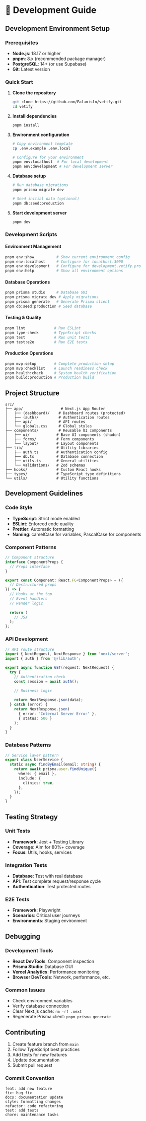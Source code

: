 # 🚀 Development Guide

## Development Environment Setup

### Prerequisites

- **Node.js**: 18.17 or higher
- **pnpm**: 8.x (recommended package manager)
- **PostgreSQL**: 14+ (or use Supabase)
- **Git**: Latest version

### Quick Start

1. **Clone the repository**
   ```bash
   git clone https://github.com/Ealanisln/vetify.git
   cd vetify
   ```

2. **Install dependencies**
   ```bash
   pnpm install
   ```

3. **Environment configuration**
   ```bash
   # Copy environment template
   cp .env.example .env.local
   
   # Configure for your environment
   pnpm env:localhost  # For local development
   pnpm env:development # For development server
   ```

4. **Database setup**
   ```bash
   # Run database migrations
   pnpm prisma migrate dev
   
   # Seed initial data (optional)
   pnpm db:seed:production
   ```

5. **Start development server**
   ```bash
   pnpm dev
   ```

### Development Scripts

#### Environment Management
```bash
pnpm env:show          # Show current environment config
pnpm env:localhost     # Configure for localhost:3000
pnpm env:development   # Configure for development.vetify.pro
pnpm env:help          # Show all environment options
```

#### Database Operations
```bash
pnpm prisma studio     # Database GUI
pnpm prisma migrate dev # Apply migrations
pnpm prisma generate   # Generate Prisma client
pnpm db:seed:production # Seed database
```

#### Testing & Quality
```bash
pnpm lint             # Run ESLint
pnpm type-check       # TypeScript checks
pnpm test             # Run unit tests
pnpm test:e2e         # Run E2E tests
```

#### Production Operations
```bash
pnpm mvp:setup        # Complete production setup
pnpm mvp:checklist    # Launch readiness check
pnpm health:check     # System health verification
pnpm build:production # Production build
```

## Project Structure

```
src/
├── app/                 # Next.js App Router
│   ├── (dashboard)/    # Dashboard routes (protected)
│   ├── (auth)/         # Authentication routes
│   ├── api/            # API routes
│   └── globals.css     # Global styles
├── components/         # Reusable UI components
│   ├── ui/            # Base UI components (shadcn)
│   ├── forms/         # Form components
│   └── layout/        # Layout components
├── lib/               # Utility libraries
│   ├── auth.ts        # Authentication config
│   ├── db.ts          # Database connection
│   ├── utils.ts       # General utilities
│   └── validations/   # Zod schemas
├── hooks/             # Custom React hooks
├── types/             # TypeScript type definitions
└── utils/             # Utility functions
```

## Development Guidelines

### Code Style

- **TypeScript**: Strict mode enabled
- **ESLint**: Enforced code quality
- **Prettier**: Automatic formatting
- **Naming**: camelCase for variables, PascalCase for components

### Component Patterns

```typescript
// Component structure
interface ComponentProps {
  // Props interface
}

export const Component: React.FC<ComponentProps> = ({ 
  // Destructured props
}) => {
  // Hooks at the top
  // Event handlers
  // Render logic
  
  return (
    // JSX
  );
};
```

### API Development

```typescript
// API route structure
import { NextRequest, NextResponse } from 'next/server';
import { auth } from '@/lib/auth';

export async function GET(request: NextRequest) {
  try {
    // Authentication check
    const session = await auth();
    
    // Business logic
    
    return NextResponse.json(data);
  } catch (error) {
    return NextResponse.json(
      { error: 'Internal Server Error' },
      { status: 500 }
    );
  }
}
```

### Database Patterns

```typescript
// Service layer pattern
export class UserService {
  static async findByEmail(email: string) {
    return await prisma.user.findUnique({
      where: { email },
      include: {
        clinics: true,
      },
    });
  }
}
```

## Testing Strategy

### Unit Tests
- **Framework**: Jest + Testing Library
- **Coverage**: Aim for 80%+ coverage
- **Focus**: Utils, hooks, services

### Integration Tests
- **Database**: Test with real database
- **API**: Test complete request/response cycle
- **Authentication**: Test protected routes

### E2E Tests
- **Framework**: Playwright
- **Scenarios**: Critical user journeys
- **Environments**: Staging environment

## Debugging

### Development Tools
- **React DevTools**: Component inspection
- **Prisma Studio**: Database GUI
- **Vercel Analytics**: Performance monitoring
- **Browser DevTools**: Network, performance, etc.

### Common Issues
- Check environment variables
- Verify database connection
- Clear Next.js cache: `rm -rf .next`
- Regenerate Prisma client: `pnpm prisma generate`

## Contributing

1. Create feature branch from `main`
2. Follow TypeScript best practices
3. Add tests for new features
4. Update documentation
5. Submit pull request

### Commit Convention
```
feat: add new feature
fix: bug fix
docs: documentation update
style: formatting changes
refactor: code refactoring
test: add tests
chore: maintenance tasks
```
